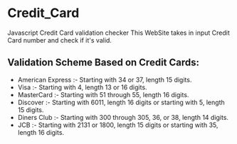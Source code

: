 # Credit_Card
Javascript Credit Card validation checker
This WebSite takes in input Credit Card number and check if it's valid.
## Validation Scheme Based on Credit Cards:
* American Express :- Starting with 34 or 37, length 15 digits.
* Visa :- Starting with 4, length 13 or 16 digits.
* MasterCard :- Starting with 51 through 55, length 16 digits.
* Discover :- Starting with 6011, length 16 digits or starting with 5, length 15 digits.
* Diners Club :- Starting with 300 through 305, 36, or 38, length 14 digits.
* JCB :- Starting with 2131 or 1800, length 15 digits or starting with 35, length 16 digits.
